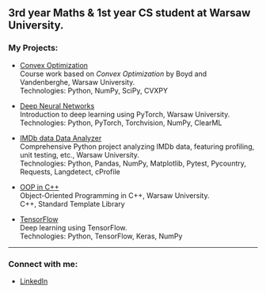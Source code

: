 ## 3rd year Maths & 1st year CS student at Warsaw University.

### My Projects:

- [Convex Optimization](https://github.com/dg7s/ConvexOptimization)  
  Course work based on *Convex Optimization* by Boyd and Vandenberghe, Warsaw University.  
  Technologies: Python, NumPy, SciPy, CVXPY

- [Deep Neural Networks](https://github.com/dg7s/DeepNeuralNetworks)  
  Introduction to deep learning using PyTorch, Warsaw University.  
  Technologies: Python, PyTorch, Torchvision, NumPy, ClearML

- [IMDb data Data Analyzer](https://gitlab.mimuw.edu.pl/dg448617/tools-supporting-data-analysis-in-python/-/tree/master/final_project)  
  Comprehensive Python project analyzing IMDb data, featuring profiling, unit testing, etc., Warsaw University.  
  Technologies: Python, Pandas, NumPy, Matplotlib, Pytest, Pycountry, Requests, Langdetect, cProfile
  
- [OOP in C++](https://github.com/dg7s/object-oriented-programming-cpp)  
  Object-Oriented Programming in C++, Warsaw University.  
  C++, Standard Template Library

- [TensorFlow](https://github.com/dg7s/Deep_learning_tensorflow)  
  Deep learning using TensorFlow.  
  Technologies: Python, TensorFlow, Keras, NumPy

---

### Connect with me:

- [LinkedIn](https://www.linkedin.com/in/dominik-gawe%C5%82/)

